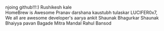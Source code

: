 njoing github!!!:)
Rushikesh kale  
HomeBrew is Awesome
Pranav
darshana
kaustubh tulaskar
LUCIFER0x7, We all are awesome developer's 
aarya
ankit 
Shaunak Bhagurkar
Shaunak Bhaiyya
pavan Bagade Mitra Mandal
Rahul Bansod
